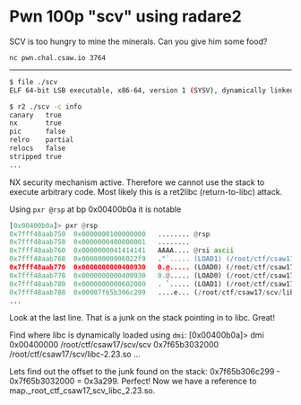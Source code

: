 
Pwn 100p "scv" using radare2
============================

SCV is too hungry to mine the minerals. Can you give him some food?

`nc pwn.chal.csaw.io 3764`

----

```bash
$ file ./scv
ELF 64-bit LSB executable, x86-64, version 1 (SYSV), dynamically linked
```

```bash
$ r2 ./scv -c info
canary   true
nx       true 
pic      false
relro    partial
relocs   false
stripped true
...
```

NX security mechanism active. Therefore we cannot use the stack to execute arbitrary code.
Most likely this is a ret2libc (return-to-libc) attack.

Using `pxr @rsp` at bp 0x00400b0a it is notable

```python
[0x00400b0a]> pxr @rsp
0x7fff48aab750  0x0000000100000000   ........ @rsp
0x7fff48aab758  0x0000000400000001   ........
0x7fff48aab760  0x0000000041414141   AAAA.... @rsi ascii
0x7fff48aab768  0x00000000006022f9   ."`..... (LOAD1) (/root/ctf/csaw17/scv/scv) program R W 0x0 --> r14
0x7fff48aab770  0x0000000000400930   0.@..... (LOAD0) (/root/ctf/csaw17/scv/scv) sub._ZNSt8ios_base4InitD1Ev_72_930 sub._ZNSt8ios_base4InitD1Ev_72_930 program R X 'jmp qword [rip + 0x201712]' 'scv'
0x7fff48aab778  0x0000000000400930   0.@..... (LOAD0) (/root/ctf/csaw17/scv/scv) sub._ZNSt8ios_base4InitD1Ev_72_930 sub._ZNSt8ios_base4InitD1Ev_72_930 program R X 'jmp qword [rip + 0x201712]' 'scv'
0x7fff48aab780  0x0000000000602080   . `..... (LOAD1) (/root/ctf/csaw17/scv/scv) program R W 0x0 --> r14
0x7fff48aab788  0x00007f65b306c299   ....e... (/root/ctf/csaw17/scv/libc-2.23.so) library R X 'test rax, rax' 'libc-2.23.so'
...
```

Look at the last line. That is a junk on the stack pointing in to libc. Great!

Find where libc is dynamically loaded using `dmi`:
[0x00400b0a]> dmi
0x00400000 /root/ctf/csaw17/scv/scv
0x7f65b3032000 /root/ctf/csaw17/scv/libc-2.23.so
...

Lets find out the offset to the junk found on the stack: 0x7f65b306c299 - 0x7f65b3032000 = 0x3a299.
Perfect! Now we have a reference to map._root_ctf_csaw17_scv_libc_2.23.so.






